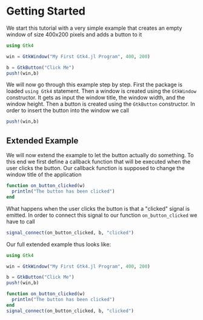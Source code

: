 # Getting Started

We start this tutorial with a very simple example that creates an empty window of size 400x200 pixels
and adds a button to it
```julia
using Gtk4

win = GtkWindow("My First Gtk4.jl Program", 400, 200)

b = GtkButton("Click Me")
push!(win,b)
```
We will now go through this example step by step. First the package is loaded `using Gtk4` statement. Then a window is created using the `GtkWindow` constructor. It gets as input the window title, the window width, and the window height. Then a button is created using the `GtkButton` constructor. In order to insert the button into the window we call
```julia
push!(win,b)
```

## Extended Example

We will now extend the example to let the button actually do something. To this end we first define a callback function that will be executed when the user clicks the button. Our callback function is supposed to change the window title of the application
```julia
function on_button_clicked(w)
  println("The button has been clicked")
end
```
What happens when the user clicks the button is that a "clicked" signal is emitted. In order to connect this signal to our function `on_button_clicked` we have to call
```julia
signal_connect(on_button_clicked, b, "clicked")
```
Our full extended example thus looks like:
```julia
using Gtk4

win = GtkWindow("My First Gtk4.jl Program", 400, 200)

b = GtkButton("Click Me")
push!(win,b)

function on_button_clicked(w)
  println("The button has been clicked")
end
signal_connect(on_button_clicked, b, "clicked")
```
